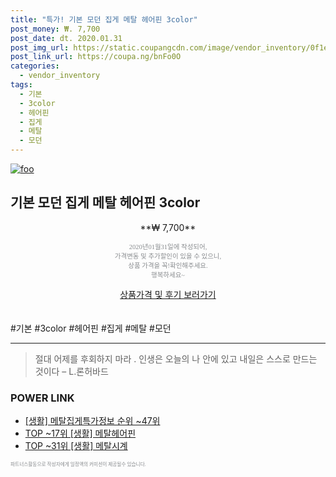 ```yaml
--- 
title: "특가! 기본 모던 집게 메탈 헤어핀 3color" 
post_money: ₩. 7,700 
post_date: dt. 2020.01.31 
post_img_url: https://static.coupangcdn.com/image/vendor_inventory/0f1e/2c2f521aa6f3a33cc541b6a7a79ea138afa165def9e37f1f501761751cee.jpg 
post_link_url: https://coupa.ng/bnFo0O 
categories: 
  - vendor_inventory 
tags: 
  - 기본 
  - 3color 
  - 헤어핀 
  - 집게 
  - 메탈 
  - 모던 
--- 
```

[![foo](https://static.coupangcdn.com/image/vendor_inventory/0f1e/2c2f521aa6f3a33cc541b6a7a79ea138afa165def9e37f1f501761751cee.jpg)](https://coupa.ng/bnFo0O) 

## 기본 모던 집게 메탈 헤어핀 3color 
<p style="text-align: center;">**₩ 7,700**</p> 
<p style="text-align: center;"><span style="color: #898c8f; font-family: Georgia,Times,serif; font-size: 0.75em;">2020년01월31일에 작성되어, <br>가격변동 및 추가할인이 있을 수 있으니,<br> 상품 가격을 꼭!확인해주세요.<br>행복하세요~</span> 
</p>	 
<div markdown="0" style="text-align: center;"><a href="https://coupa.ng/bnFo0O" class="btn btn--success">상품가격 및 후기 보러가기</a></div> 
<br><br> 
  #기본 #3color #헤어핀 #집게 #메탈 #모던 
<hr> 

> 절대 어제를 후회하지 마라 . 인생은 오늘의 나 안에 있고 내일은 스스로 만드는 것이다 – L.론허바드 


### POWER LINK

* <a href="https://blog.naver.com/sakai111/221773106419" target="_blank"> [생활] 메탈집게특가정보 순위 ~47위</a>
* <a href="https://blog.naver.com/an0733/221790774339" target="_blank"> TOP ~17위 [생활] 메탈헤어핀</a>
* <a href="https://blog.naver.com/fasyy4321/221778276527" target="_blank"> TOP ~31위 [생활] 메탈시계</a>

<span style="color: #898c8f; font-family: Georgia,Times,serif; font-size: 0.55em;">파트너스활동으로 작성자에게 일정액의 커미션이 제공될수 있습니다.</span> 
